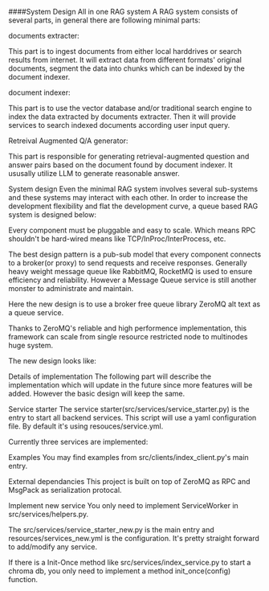 ####System Design
All in one RAG system
A RAG system consists of several parts, in general there are following minimal parts:

documents extracter:

This part is to ingest documents from either local harddrives or search results from internet. It will extract data from different formats' original documents, segment the data into chunks which can be indexed by the document indexer.

document indexer:

This part is to use the vector database and/or traditional search engine to index the data extracted by documents extracter. Then it will provide services to search indexed documents according user input query.

Retreival Augmented Q/A generator:

This part is responsible for generating retrieval-augmented question and answer pairs based on the document found by document indexer. It ususally utilize LLM to generate reasonable answer.

System design
Even the minimal RAG system involves several sub-systems and these systems may interact with each other. In order to increase the development flexibility and flat the development curve, a queue based RAG system is designed below:


Every component must be pluggable and easy to scale. Which means RPC shouldn't be hard-wired means like TCP/InProc/InterProcess, etc.

The best design pattern is a pub-sub model that every component connects to a broker(or proxy) to send requests and receive responses. Generally heavy weight message queue like RabbitMQ, RocketMQ is used to ensure efficiency and reliability. However a Message Queue service is still another monster to administrate and maintain.

Here the new design is to use a broker free queue library ZeroMQ alt text as a queue service.

Thanks to ZeroMQ's reliable and high performence implementation, this framework can scale from single resource restricted node to multinodes huge system.

The new design looks like:


Details of implementation
The following part will describe the implementation which will update in the future since more features will be added. However the basic design will keep the same.

Service starter
The service starter(src/services/service_starter.py) is the entry to start all backend services. This script will use a yaml configuration file. By default it's using resouces/service.yml.

Currently three services are implemented:


Examples
You may find examples from src/clients/index_client.py's main entry.

External dependancies
This project is built on top of ZeroMQ as RPC and MsgPack as serialization protocal.

Implement new service
You only need to implement ServiceWorker in src/services/helpers.py.

The src/services/service_starter_new.py is the main entry and resources/services_new.yml is the configuration. It's pretty straight forward to add/modify any service.

If there is a Init-Once method like src/services/index_service.py to start a chroma db, you only need to implement a method init_once(config) function.
